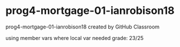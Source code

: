 # prog4-mortgage-01-ianrobison18
prog4-mortgage-01-ianrobison18 created by GitHub Classroom

using member vars where local var needed
grade: 23/25
